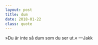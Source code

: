 ```yaml
---
layout: post
title: dum
date: 2018-01-22
class: quote
---
```


&raquo;Du är inte så dum som du ser ut.&laquo; <span>&mdash;Jakk</span>
